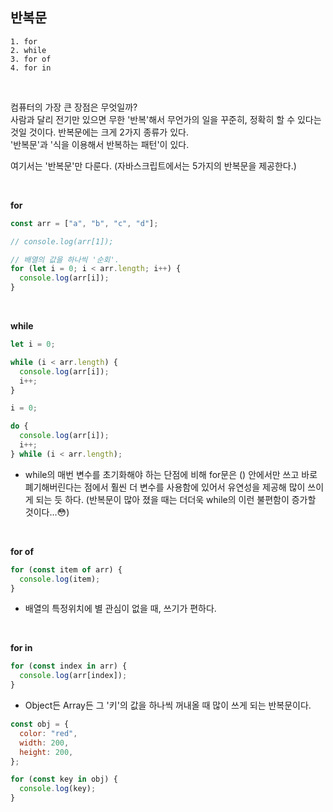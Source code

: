 ## 반복문

```
1. for
2. while
3. for of
4. for in
```

<br />

컴퓨터의 가장 큰 장점은 무엇일까? <br />
사람과 달리 전기만 있으면 무한 '반복'해서 무언가의 일을 꾸준히, 정확히 할 수 있다는 것일 것이다.
반복문에는 크게 2가지 종류가 있다.<br />
'반복문'과 '식을 이용해서 반복하는 패턴'이 있다.

여기서는 '반복문'만 다룬다. (자바스크립트에서는 5가지의 반복문을 제공한다.)

<br />

**for**

```js
const arr = ["a", "b", "c", "d"];

// console.log(arr[1]);

// 배열의 값을 하나씩 '순회'.
for (let i = 0; i < arr.length; i++) {
  console.log(arr[i]);
}
```

<br />

**while**

```js
let i = 0;

while (i < arr.length) {
  console.log(arr[i]);
  i++;
}

i = 0;

do {
  console.log(arr[i]);
  i++;
} while (i < arr.length);
```

- while의 매번 변수를 초기화해야 하는 단점에 비해 for문은 () 안에서만 쓰고 바로 폐기해버린다는 점에서 훨씬 더 변수를 사용함에 있어서 유연성을 제공해 많이 쓰이게 되는 듯 하다. (반복문이 많아 졌을 때는 더더욱 while의 이런 불편함이 증가할 것이다...😳)

<br />

**for of**

```js
for (const item of arr) {
  console.log(item);
}
```

- 배열의 특정위치에 별 관심이 없을 때, 쓰기가 편하다.

<br />

**for in**

```js
for (const index in arr) {
  console.log(arr[index]);
}
```

- Object든 Array든 그 '키'의 값을 하나씩 꺼내올 때 많이 쓰게 되는 반복문이다.

```js
const obj = {
  color: "red",
  width: 200,
  height: 200,
};

for (const key in obj) {
  console.log(key);
}
```
